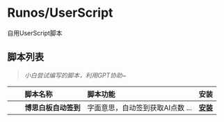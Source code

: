 # Runos/UserScript

自用UserScript脚本

## 脚本列表
> _小白尝试编写的脚本，利用GPT协助~_  

|  | 脚本名称 | 脚本功能 | 安装 |
| :----: | :---- | :---- | :----: |
| [<img src="https://i.loli.net/2021/03/30/ULV9XunaHesqGIR.png" height="16px" />](https://github.com/XIU2) |  **博思白板自动签到** | 字面意思，自动签到获取AI点数 ... | **[安装]([https://greasyfork.org/zh-CN/scripts/412245](https://raw.githubusercontent.com/liuyz0112/UserScript/main/%E5%8D%9A%E6%80%9D%E7%99%BD%E6%9D%BF%E8%87%AA%E5%8A%A8%E7%AD%BE%E5%88%B0.uesr.js)https://raw.githubusercontent.com/liuyz0112/UserScript/main/%E5%8D%9A%E6%80%9D%E7%99%BD%E6%9D%BF%E8%87%AA%E5%8A%A8%E7%AD%BE%E5%88%B0.uesr.js)** |
